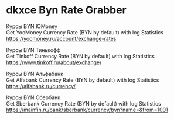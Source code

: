 # dkxce Byn Rate Grabber

Курсы BYN ЮMoney   
Get YooMoney Currency Rate (BYN by default) with log Statistics        
https://yoomoney.ru/account/exchange-rates

Курсы BYN Тинькофф    
Get Tinkoff Currency Rate (BYN by default) with log Statistics     
https://www.tinkoff.ru/about/exchange/

Курсы BYN Альфабанк    
Get Alfabank Currency Rate (BYN by default) with log Statistics      
https://alfabank.ru/currency/

Курсы BYN Сбербанк     
Get Sberbank Currency Rate (BYN by default) with log Statistics  
https://mainfin.ru/bank/sberbank/currency/byn?name=&from=1001
